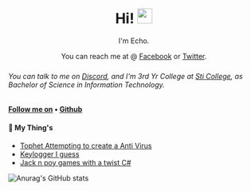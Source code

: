 <h1 align='center'> Hi! <img src="https://raw.githubusercontent.com/MartinHeinz/MartinHeinz/master/wave.gif" width="30px"></h1>
<p align='center'>
I'm Echo. 
</p>

<p align='center'>You can reach me at @  <a href="https://www.facebook.com/echo.estares/">Facebook</a> or <a href="https://twitter.com/jerichoybanez36">Twitter</a>.</p>
  <!-- Hi there! Feel free to make this your own but don't use my data. Attributions are welcomed --> 
<h3></h3>
<h6>You can talk to me on <a href="https://discord.gg/nDTR57Sy">Discord</a>, and I'm 3rd Yr College at <a href="https://www.facebook.com/sjdelmonte.sti.edu">Sti College</a>, as Bachelor of Science in Information Technology.
  
</h6>

<h4> <a href="">Follow me on</a> • <a href="https://github.com/jfouryeah12">Github</a></h4>

<h4>📕 My Thing's</h4>

<!-- Things-POST-LIST:START -->
- [Tophet Attempting to create a Anti Virus](https://github.com/jfouryeah12/Tophet)
- [Keylogger I guess ](https://github.com/jfouryeah12/Keylogger)
- [Jack n poy games with a twist C#](https://github.com/kean25/Jackpot-n-Poy)
<!-- Things-POST-LIST:END -->

![Anurag's GitHub stats](https://github-readme-stats.vercel.app/api?username=jfouryeah12&show_icons=true&theme=radical)







